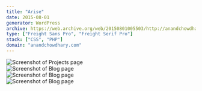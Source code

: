 ```yaml
---
title: "Arise"
date: 2015-08-01
generator: WordPress
archive: https://web.archive.org/web/20150801005503/http://anandchowdhary.com/
type: ["Freight Sans Pro", "Freight Serif Pro"]
stack: ["CSS", "PHP"]
domain: "anandchowdhary.com"
---
```


<div class="image shadow"><img alt="Screenshot of Projects page" src="/images/versions/arise/writing.png"></div>
<div class="image shadow"><img alt="Screenshot of Blog page" src="/images/versions/arise/about.png"></div>
<div class="image shadow"><img alt="Screenshot of Blog page" src="/images/versions/arise/photos.png"></div>
<div class="image shadow"><img alt="Screenshot of Blog page" src="/images/versions/arise/portfolio.png"></div>
